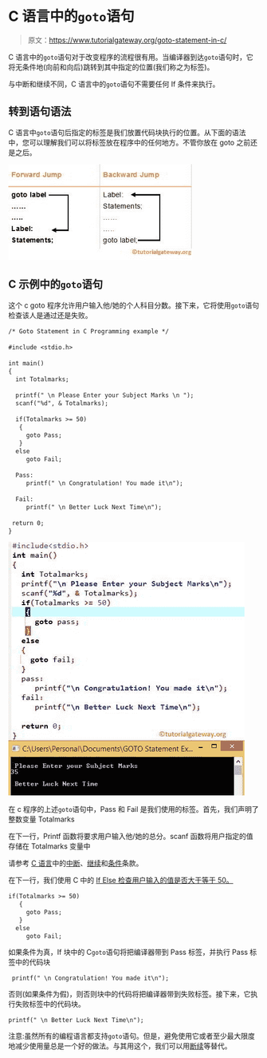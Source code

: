 # C 语言中的`goto`语句

> 原文：<https://www.tutorialgateway.org/goto-statement-in-c/>

C 语言中的`goto`语句对于改变程序的流程很有用。当编译器到达`goto`语句时，它将无条件地(向前和向后)跳转到其中指定的位置(我们称之为标签)。

与中断和继续不同，C 语言中的`goto`语句不需要任何 If 条件来执行。

## 转到语句语法

C 语言中`goto`语句后指定的标签是我们放置代码块执行的位置。从下面的语法中，您可以理解我们可以将标签放在程序中的任何地方。不管你放在 goto 之前还是之后。

![Goto Statemen in C Syntax](img/2a5f3d8d215e91988854e0afb48714fd.png)

## C 示例中的`goto`语句

这个 c goto 程序允许用户输入他/她的个人科目分数。接下来，它将使用`goto`语句检查该人是通过还是失败。

```
/* Goto Statement in C Programming example */

#include <stdio.h>

int main()
{
  int Totalmarks;

  printf(" \n Please Enter your Subject Marks \n ");
  scanf("%d", & Totalmarks);

  if(Totalmarks >= 50)
   {
     goto Pass;
   }
  else
     goto Fail;

  Pass:
     printf(" \n Congratulation! You made it\n");

  Fail:
     printf(" \n Better Luck Next Time\n"); 

 return 0;
}
```

![Goto Statement in C Programming](img/4717510ffe918e6f7ff37fc53bae749a.png)

在 c 程序的上述`goto`语句中，Pass 和 Fail 是我们使用的标签。首先，我们声明了整数变量 Totalmarks

在下一行，Printf 函数将要求用户输入他/她的总分。scanf 函数将用户指定的值存储在 Totalmarks 变量中

请参考 [C 语言](https://www.tutorialgateway.org/c-programming/)中的[中断](https://www.tutorialgateway.org/break-statement-in-c/)、[继续](https://www.tutorialgateway.org/continue-statement-in-c/)和[条件](https://www.tutorialgateway.org/if-statement-in-c/)条款。

在下一行，我们使用 C 中的 [If Else 检查用户输入的值是否大于等于 50。](https://www.tutorialgateway.org/if-else-statement-in-c/)

```
if(Totalmarks >= 50)
   {
     goto Pass;
   }
  else
     goto Fail;
```

如果条件为真，If 块中的 C`goto`语句将把编译器带到 Pass 标签，并执行 Pass 标签中的代码块

```
 printf(" \n Congratulation! You made it\n");
```

否则(如果条件为假)，则否则块中的代码将把编译器带到失败标签。接下来，它执行失败标签中的代码块。

```
printf(" \n Better Luck Next Time\n");
```

注意:虽然所有的编程语言都支持`goto`语句。但是，避免使用它或者至少最大限度地减少使用量总是一个好的做法。与其用这个，我们可以用[断](https://www.tutorialgateway.org/break-statement-in-c/)[续](https://www.tutorialgateway.org/continue-statement-in-c/)等替代。